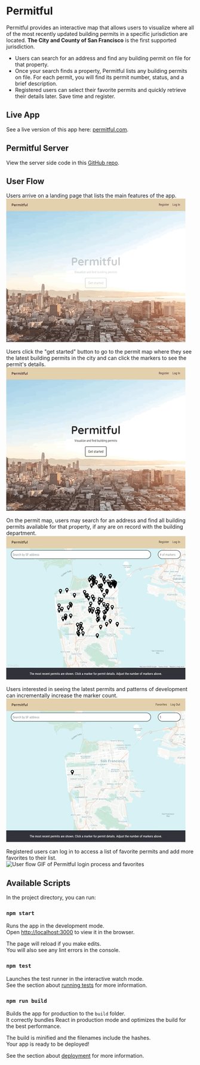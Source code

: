 # Permitful

Permitful provides an interactive map that allows users to visualize where all of the most recently updated building permits in a specific jurisdiction are located. **The City and County of San Francisco** is the first supported jurisdiction.

* Users can search for an address and find any building permit on file for that property.
* Once your search finds a property, Permitful lists any building permits on file. For each permit, you will find its permit number, status, and a brief description.
* Registered users can select their favorite permits and quickly retrieve their details later. Save time and register.

## Live App

See a live version of this app here: [permitful.com](https://permitful.com/).

## Permitful Server

View the server side code in this [GitHub repo](https://github.com/gavinmgrant/permitful-api).

## User Flow

Users arrive on a landing page that lists the main features of the app.<br>
![User flow GIF of Permitful landing](./src/images/user-flow_landing.gif)

Users click the "get started" button to go to the permit map where they see the latest building permits in the city and can click the markers to see the permit's details.<br>
![User flow GIF of Permitful details](./src/images/user-flow_marker-details.gif)

On the permit map, users may search for an address and find all building permits available for that property, if any are on record with the building department.<br>
![User flow GIF of Permitful address search](./src/images/user-flow_address-search.gif)

Users interested in seeing the latest permits and patterns of development can incrementally increase the marker count.<br>
![User flow GIF of Permitful marker count](./src/images/user-flow_marker-count.gif)

Registered users can log in to access a list of favorite permits and add more favorites to their list.<br>
![User flow GIF of Permitful login process and favorites](./src/images/user-flow_login-favorite.gif)

## Available Scripts

In the project directory, you can run:

### `npm start`

Runs the app in the development mode.<br />
Open [http://localhost:3000](http://localhost:3000) to view it in the browser.

The page will reload if you make edits.<br />
You will also see any lint errors in the console.

### `npm test`

Launches the test runner in the interactive watch mode.<br />
See the section about [running tests](https://facebook.github.io/create-react-app/docs/running-tests) for more information.

### `npm run build`

Builds the app for production to the `build` folder.<br />
It correctly bundles React in production mode and optimizes the build for the best performance.

The build is minified and the filenames include the hashes.<br />
Your app is ready to be deployed!

See the section about [deployment](https://facebook.github.io/create-react-app/docs/deployment) for more information.